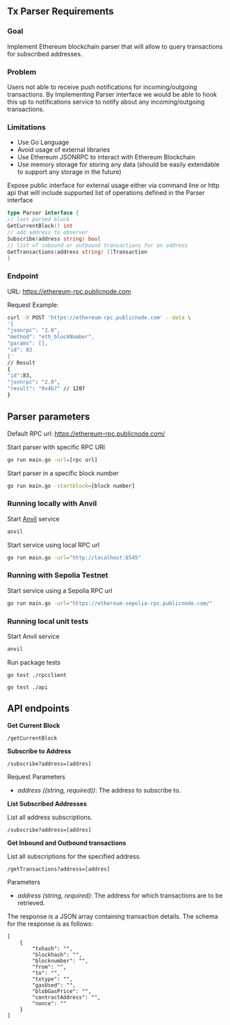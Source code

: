 ## Tx Parser Requirements

### Goal
Implement Ethereum blockchain parser that will allow to query transactions for subscribed addresses.

### Problem
Users not able to receive push notifications for incoming/outgoing transactions. By Implementing Parser interface we would be able to hook this up to notifications service to notify about any incoming/outgoing transactions.

### Limitations
* Use Go Language
* Avoid usage of external libraries
* Use Ethereum JSONRPC to interact with Ethereum Blockchain
* Use memory storage for storing any data (should be easily extendable to
support any storage in the future)

Expose public interface for external usage either via command line or http api that
will include supported list of operations defined in the Parser interface

```go
type Parser interface {
// last parsed block
GetCurrentBlock() int
// add address to observer
Subscribe(address string) bool
// list of inbound or outbound transactions for an address
GetTransactions(address string) []Transaction
}
```

### Endpoint
URL: https://ethereum-rpc.publicnode.com

Request Example:
```bash
curl -X POST 'https://ethereum-rpc.publicnode.com' --data \
'{
"jsonrpc": "2.0",
"method": "eth_blockNumber",
"params": [],
"id": 83
}'
// Result
{
"id":83,
"jsonrpc": "2.0",
"result": "0x4b7" // 1207
}
```

## Parser parameters

Default RPC url: https://ethereum-rpc.publicnode.com/

Start parser with specific RPC URl 
```bash
go run main.go -url=[rpc url]
```

Start parser in a specific block number
```bash
go run main.go -startblock=[block number]
```

### Running locally with Anvil

Start [Anvil](https://book.getfoundry.sh/anvil/) service
```bash
anvil
```

Start service using local RPC url
```bash
go run main.go -url="http://localhost:8545"
```

### Running with Sepolia Testnet

Start service using a Sepolia RPC url
```bash
go run main.go -url="https://ethereum-sepolia-rpc.publicnode.com/"
```

### Running local unit tests

Start Anvil service
```bash
anvil
```

Run package tests
```
go test ./rpcclient
```

```
go test ./api
```

## API endpoints


**Get Current Block**

```
/getCurrentBlock
```

**Subscribe to Address**

```
/subscribe?address=[addres]
```
Request Parameters

* *address ((string, required))*: The address to subscribe to.


**List Subscribed Addresses**

List all address subscriptions.
```
/subscribe?address=[addres]
```

**Get Inbound and Outbound transactions**

List all subscriptions for the specified address.
```
/getTransactions?address=[addres]
```

Parameters

* *address (string, required)*: The address for which transactions are to be retrieved.

The response is a JSON array containing transaction details. The schema for the response is as follows:

```
[
    {
        "txhash": "",
        "blockhash": "",
        "blocknumber": "",
        "from": "",
        "to": "",
        "txtype": "",
        "gasUsed": "",
        "blobGasPrice": "",
        "contractAddress": "",
        "nonce": ""
    }
]
```